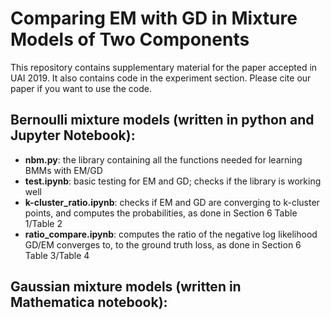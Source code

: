 # Comparing EM with GD in Mixture Models of Two Components
This repository contains supplementary material for the paper accepted in UAI 2019. It also contains code in the experiment section. Please cite our paper if you want to use the code.
## Bernoulli mixture models (written in python and Jupyter Notebook):
* **nbm.py**: the library containing all the functions needed for learning BMMs with EM/GD
* **test.ipynb**: basic testing for EM and GD; checks if the library is working well
* **k-cluster_ratio.ipynb**: checks if EM and GD are converging to k-cluster points, and computes the probabilities, as done in Section 6 Table 1/Table 2
* **ratio_compare.ipynb**: computes the ratio of the negative log likelihood GD/EM converges to, to the ground truth loss, as done in Section 6 Table 3/Table 4
## Gaussian mixture models (written in Mathematica notebook):
